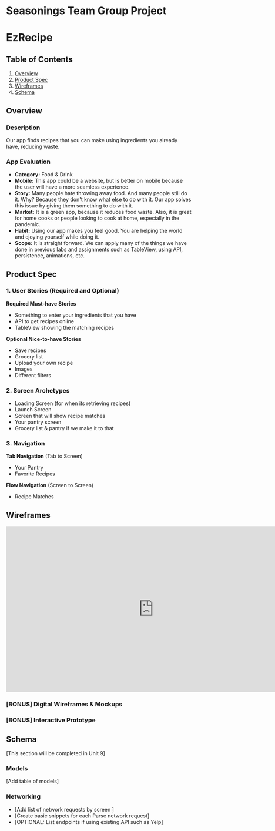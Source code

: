 Seasonings Team Group Project
===

# EzRecipe

## Table of Contents
1. [Overview](#Overview)
1. [Product Spec](#Product-Spec)
1. [Wireframes](#Wireframes)
2. [Schema](#Schema)

## Overview
### Description
Our app finds recipes that you can make using ingredients you already have, reducing waste.

### App Evaluation
- **Category:** Food & Drink
- **Mobile:** This app could be a website, but is better on mobile because the user will have a more seamless experience.
- **Story:** Many people hate throwing away food. And many people still do it. Why? Because they don't know what else to do with it. Our app solves this issue by giving them something to do with it.
- **Market:** It is a green app, because it reduces food waste. Also, it is great for home cooks or people looking to cook at home, especially in the pandemic.
- **Habit:** Using our app makes you feel good. You are helping the world and ejoying yourself while doing it.
- **Scope:** It is straight forward. We can apply many of the things we have done in previous labs and assignments such as TableView, using API, persistence, animations, etc.

## Product Spec

### 1. User Stories (Required and Optional)

**Required Must-have Stories**

* Something to enter your ingredients that you have
* API to get recipes online
* TableView showing the matching recipes

**Optional Nice-to-have Stories**

* Save recipes
* Grocery list
* Upload your own recipe
* Images
* Different filters

### 2. Screen Archetypes

* Loading Screen (for when its retrieving recipes)
* Launch Screen
* Screen that will show recipe matches
* Your pantry screen
* Grocery list & pantry if we make it to that

### 3. Navigation

**Tab Navigation** (Tab to Screen)

* Your Pantry
* Favorite Recipes

**Flow Navigation** (Screen to Screen)

* Recipe Matches

## Wireframes
<iframe style="border: 1px solid rgba(0, 0, 0, 0.1);" width="800" height="450" src="https://www.figma.com/embed?embed_host=share&url=https%3A%2F%2Fwww.figma.com%2Ffile%2FSHnny47CD1LpLhaupTHGue%2FUntitled%3Fnode-id%3D0%253A1" allowfullscreen></iframe>

### [BONUS] Digital Wireframes & Mockups

### [BONUS] Interactive Prototype

## Schema 
[This section will be completed in Unit 9]
### Models
[Add table of models]
### Networking
- [Add list of network requests by screen ]
- [Create basic snippets for each Parse network request]
- [OPTIONAL: List endpoints if using existing API such as Yelp]

